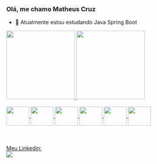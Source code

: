 ### Olá, me chamo Matheus Cruz 

- 🌱 Atualmente estou estudando Java Spring Boot  
 
 <div>
 <a href="https://github.com/matheuscmartins">
 <img height="180em" src="https://github-readme-stats.vercel.app/api?username=matheuscmartins&show_icons=true&theme=midnight-purple&include_all_commits=true&count_private=true"/>
 <img height="180em" src="https://github-readme-stats.vercel.app/api/top-langs/?username=matheuscmartins&layout=compact&langs_count=16&theme=midnight-purple"/>
 </div>
<div style="display: inline_block"><br>
<img align="center" height="50" width="60" src="https://cdn.jsdelivr.net/gh/devicons/devicon/icons/java/java-original-wordmark.svg" />   
<img align="center" height="50" width="60" src="https://cdn.jsdelivr.net/gh/devicons/devicon/icons/typescript/typescript-plain.svg" />
<img align="center" height="50" width="60" src="https://cdn.jsdelivr.net/gh/devicons/devicon/icons/react/react-original-wordmark.svg" />
<img align="center" height="50" width="60" src="https://cdn.jsdelivr.net/gh/devicons/devicon/icons/dotnetcore/dotnetcore-original.svg" />
<img align="center" height="50" width="60" src="https://cdn.jsdelivr.net/gh/devicons/devicon/icons/html5/html5-original.svg" />
<img align="center" height="50" width="60" src="https://cdn.jsdelivr.net/gh/devicons/devicon/icons/csharp/csharp-original.svg" />
          
</div>

<div> <br> <br><br>
  Meu Linkedin:<br>
<a href= "https://www.linkedin.com/in/matheus-cruz-martins-243lssl" target="_blank"><img src="https://img.shields.io/badge/LinkedIn-0077B5?style=for-the-badge&logo=linkedin&logoColor=white" target="_blank"> </a><br>



</div>
